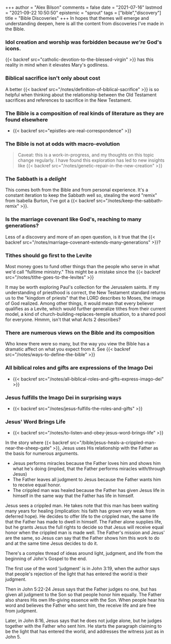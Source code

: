 +++
author = "Alex Bilson"
comments = false
date = "2021-07-16"
lastmod = "2021-09-22 10:50:50"
epistemic = "sprout"
tags = ["bible","discovery"]
title = "Bible Discoveries"
+++
In hopes that themes will emerge and understanding deepen, here is all the content from discoveries I've made in the Bible.

### Idol creation and worship was forbidden because _we're_ God's icons.

{{< backref src="catholic-devotion-to-the-blessed-virgin" >}} has this reality in mind when it elevates Mary's godliness.

### Biblical sacrifice isn't only about cost

A better {{< backref src="/notes/definition-of-biblical-sacrifice" >}} is so helpful when thinking about the relationship between the Old Testament sacrifices and references to sacrifice in the New Testament.

### The Bible is a composition of real kinds of literature as they are found elsewhere

- {{< backref src="epistles-are-real-correspondence" >}}

### The Bible is not at odds with macro-evolution

> Caveat: this is a work-in-progress, and my thoughts on this topic change regularly. I have found this exploration has led to new insights like {{< backref src="/notes/genetic-repair-in-the-new-creation" >}}

### The Sabbath is a _delight_

This comes both from the Bible and from personal experience. It's a constant iteration to keep the Sabbath well so, stealing the word "remix" from Isabella Burton, I've got a {{< backref src="/notes/keep-the-sabbath-remix" >}}.

### Is the marriage covenant like God's, reaching to many generations?

Less of a discovery and more of an open question, is it true that the {{< backref src="/notes/marriage-covenant-extends-many-generations" >}}?

### Tithes should go first to the Levite

Most money goes to fund other things than the people who serve in what we'd call "fulltime ministry." This might be a mistake since the {{< backref src="/notes/tithe-goes-to-the-levites" >}}

It may be worth exploring Paul's collection for the Jerusalem saints. If my understanding of priesthood is correct, the New Testament standard returns us to the "kingdom of priests" that the LORD describes to Moses, the image of God realized. Among other things, it would mean that every believer qualifies as a Levite, which would further generalize tithes from their current model, a kind of church-building-replaces-temple situation, to a shared pool for everyone. Hmmm, isn't that what Acts 2 describes?

### There are numerous views on the Bible and its composition

Who knew there were so many, but the way you view the Bible has a dramatic affect on what you expect from it. See {{< backref src="/notes/ways-to-define-the-bible" >}}

### All biblical roles and gifts are expressions of the Imago Dei

- {{< backref src="/notes/all-biblical-roles-and-gifts-express-imago-dei" >}}

### Jesus fulfills the Imago Dei in surprising ways

- {{< backref src="/notes/jesus-fulfills-the-roles-and-gifts" >}}

### Jesus' Word Brings Life

- {{< backref src="/notes/to-listen-and-obey-jesus-word-brings-life" >}}

In the story where {{< backref src="/bible/jesus-heals-a-crippled-man-near-the-sheep-gate" >}}, Jesus uses His relationship with the Father as the basis for numerous arguments.

- Jesus performs miracles because the Father loves him and shows him what he's doing (implied, that the Father performs miracles with/through Jesus)
- The Father leaves all judgment to Jesus because the Father wants him to receive equal honor.
- The crippled man was healed because the Father has given Jesus life in himself in the same way that the Father has life in himself.

Jesus sees a crippled man. He takes note that this man has been waiting many years for healing (implication: his faith has grown very weak from deferred hope). He decides to offer life to the crippled man, the same life that the Father has made to dwell in himself. The Father alone supplies life, but he grants Jesus the full rights to decide so that Jesus will receive equal honor when the crippled man is made well. The Father's mission and Jesus' are the same, so Jesus can say that the Father shows him this work to do and at the same time Jesus decides to do it.

There's a complex thread of ideas around light, judgment, and life from the beginning of John's Gospel to the end.

The first use of the word 'judgment' is in John 3:19, when the author says that people's rejection of the light that has entered the world is their judgment.

Then in John 5:22-24 Jesus says that the Father judges no one, but has given all judgment to the Son so that people honor him equally. The Father also shares His own life-giving essence with the Son. When people hear his word and believes the Father who sent him, the receive life and are free from judgment.

Later, in John 8:16, Jesus says that he does not judge alone, but he judges together with the Father who sent him. He starts the paragraph claiming to be the light that has entered the world, and addresses the witness just as in John 5.
